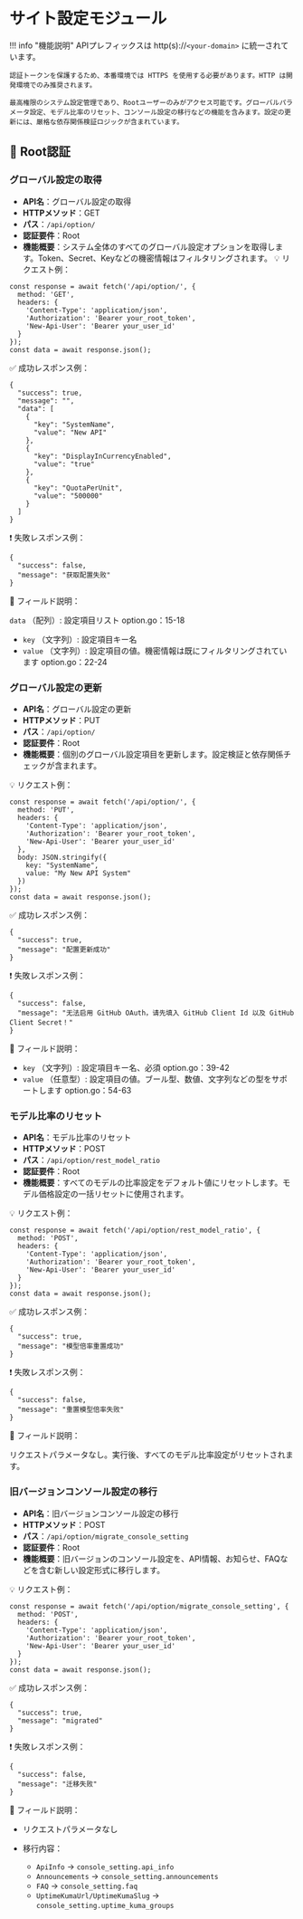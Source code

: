 # サイト設定モジュール

!!! info "機能説明"
    APIプレフィックスは http(s)://`<your-domain>` に統一されています。

    認証トークンを保護するため、本番環境では HTTPS を使用する必要があります。HTTP は開発環境でのみ推奨されます。

    最高権限のシステム設定管理であり、Rootユーザーのみがアクセス可能です。グローバルパラメータ設定、モデル比率のリセット、コンソール設定の移行などの機能を含みます。設定の更新には、厳格な依存関係検証ロジックが含まれています。

## 🔐 Root認証

### グローバル設定の取得
- **API名**：グローバル設定の取得
- **HTTPメソッド**：GET
- **パス**：`/api/option/`
- **認証要件**：Root
- **機能概要**：システム全体のすべてのグローバル設定オプションを取得します。Token、Secret、Keyなどの機密情報はフィルタリングされます。
💡 リクエスト例：

```
const response = await fetch('/api/option/', {  
  method: 'GET',  
  headers: {  
    'Content-Type': 'application/json',  
    'Authorization': 'Bearer your_root_token',
    'New-Api-User': 'Bearer your_user_id'
  }  
});  
const data = await response.json();
```

✅ 成功レスポンス例：

```
{  
  "success": true,  
  "message": "",  
  "data": [  
    {  
      "key": "SystemName",  
      "value": "New API"  
    },  
    {  
      "key": "DisplayInCurrencyEnabled",  
      "value": "true"  
    },  
    {  
      "key": "QuotaPerUnit",  
      "value": "500000"  
    }  
  ]  
}
```

❗ 失敗レスポンス例：

```
{  
  "success": false,  
  "message": "获取配置失败"  
}
```

🧾 フィールド説明：

`data` （配列）: 設定項目リスト option.go：15-18

- `key` （文字列）: 設定項目キー名
- `value` （文字列）: 設定項目の値。機密情報は既にフィルタリングされています option.go：22-24


### グローバル設定の更新

- **API名**：グローバル設定の更新
- **HTTPメソッド**：PUT
- **パス**：`/api/option/`
- **認証要件**：Root
- **機能概要**：個別のグローバル設定項目を更新します。設定検証と依存関係チェックが含まれます。

💡 リクエスト例：

```
const response = await fetch('/api/option/', {  
  method: 'PUT',  
  headers: {  
    'Content-Type': 'application/json',  
    'Authorization': 'Bearer your_root_token',
    'New-Api-User': 'Bearer your_user_id'
  },  
  body: JSON.stringify({  
    key: "SystemName",  
    value: "My New API System"  
  })  
});  
const data = await response.json();
```

✅ 成功レスポンス例：

```
{  
  "success": true,  
  "message": "配置更新成功"  
}
```

❗ 失敗レスポンス例：

```
{  
  "success": false,  
  "message": "无法启用 GitHub OAuth，请先填入 GitHub Client Id 以及 GitHub Client Secret！"  
}
```

🧾 フィールド説明：

- `key` （文字列）: 設定項目キー名、必須 option.go：39-42
- `value` （任意型）: 設定項目の値。ブール型、数値、文字列などの型をサポートします option.go：54-63

### モデル比率のリセット

- **API名**：モデル比率のリセット
- **HTTPメソッド**：POST
- **パス**：`/api/option/rest_model_ratio`
- **認証要件**：Root
- **機能概要**：すべてのモデルの比率設定をデフォルト値にリセットします。モデル価格設定の一括リセットに使用されます。

💡 リクエスト例：

```
const response = await fetch('/api/option/rest_model_ratio', {  
  method: 'POST',  
  headers: {  
    'Content-Type': 'application/json',  
    'Authorization': 'Bearer your_root_token',
    'New-Api-User': 'Bearer your_user_id'
  }  
});  
const data = await response.json();
```

✅ 成功レスポンス例：

```
{  
  "success": true,  
  "message": "模型倍率重置成功"  
}
```

❗ 失敗レスポンス例：

```
{  
  "success": false,  
  "message": "重置模型倍率失败"  
}
```

🧾 フィールド説明：

リクエストパラメータなし。実行後、すべてのモデル比率設定がリセットされます。

### 旧バージョンコンソール設定の移行

- **API名**：旧バージョンコンソール設定の移行
- **HTTPメソッド**：POST
- **パス**：`/api/option/migrate_console_setting`
- **認証要件**：Root
- **機能概要**：旧バージョンのコンソール設定を、API情報、お知らせ、FAQなどを含む新しい設定形式に移行します。

💡 リクエスト例：

```
const response = await fetch('/api/option/migrate_console_setting', {  
  method: 'POST',  
  headers: {  
    'Content-Type': 'application/json',  
    'Authorization': 'Bearer your_root_token',
    'New-Api-User': 'Bearer your_user_id'
  }  
});  
const data = await response.json();
```

✅ 成功レスポンス例：

```
{  
  "success": true,  
  "message": "migrated"  
}
```

❗ 失敗レスポンス例：

```
{  
  "success": false,  
  "message": "迁移失败"  
}
```

🧾 フィールド説明：

- リクエストパラメータなし
- 移行内容：

    - `ApiInfo` → `console_setting.api_info` 
    - `Announcements` → `console_setting.announcements` 
    - `FAQ` → `console_setting.faq` 
    - `UptimeKumaUrl/UptimeKumaSlug` → `console_setting.uptime_kuma_groups`